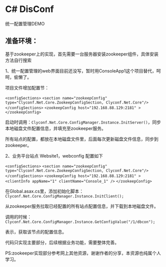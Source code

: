 # C# DisConf

统一配置管理DEMO

## 准备环境：

基于zookeeper上的实现，首先需要一台服务器安装zookeeper组件，具体安装方法自行搜索

1、统一配置管理的web界面目前还没写，暂时用ConsoleApp1这个项目替代，呵呵，偷懒了。

项目文件增加配置节：  

`<configSections>`
    `<section name="zookeepConfig" type="Clyconf.Net.Core.ZookeepConfigSection, Clyconf.Net.Core"/>`
  `</configSections>`
  `<zookeepConfig host="192.168.88.129:2181" >`
  `</zookeepConfig>`

启动时调用：`Clyconf.Net.Core.ConfigManager.Instance.InitServer()`，同步本地磁盘文件配置信息，并填充至zookeeper服务。

所有站点的配置，都放在本地磁盘文件里，后面每次更新磁盘文件信息，同步到zookeeper。

2、业务平台站点 Website1，webconfig 配置如下

  `<configSections>`
    `<section name="zookeepConfig" type="Clyconf.Net.Core.ZookeepConfigSection, Clyconf.Net.Core"/>`
  `</configSections>`
  `<zookeepConfig host="192.168.88.129:2181" >`
    `<clientInfo appName="1" clientName="Console_1" />`
  `</zookeepConfig>`

在Global.asax.cs里，添加初始化脚本：`Clyconf.Net.Core.ConfigManager.Instance.InitClient();`

从zookeeper服务拉取已经配置的所有站点配置信息，并下载到本地磁盘文件。

调用的时候： `Clyconf.Net.Core.ConfigManager.Instance.GetConfigValue("/1/dbcon");`

表示，获取该节点的配置信息。

代码只实现主要部分，后续根据业务功能，需要整体完善。



PS:zookeeper实现部分参考网上其他资源，谢谢作者的分享，本资源也纯属个人学习。
